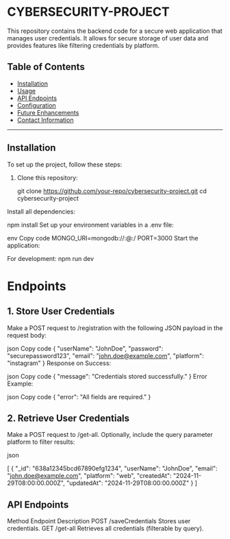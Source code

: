 # CYBERSECURITY-PROJECT

This repository contains the backend code for a secure web application that manages user credentials. It allows for secure storage of user data and provides features like filtering credentials by platform.

## Table of Contents

- [Installation](#installation)
- [Usage](#usage)
- [API Endpoints](#api-endpoints)
- [Configuration](#configuration)
- [Future Enhancements](#future-enhancements)
- [Contact Information](#contact-information)

---

## Installation

To set up the project, follow these steps:

1. Clone this repository:
 
   git clone https://github.com/your-repo/cybersecurity-project.git
   cd cybersecurity-project

Install all dependencies:

npm install
Set up your environment variables in a .env file:

env
Copy code
MONGO_URI=mongodb://<username>:<password>@<host>:<port>/<database>
PORT=3000
Start the application:

For development:
npm run dev



# Endpoints

## 1. Store User Credentials
Make a POST request to /registration with the following JSON payload in the request body:

json
Copy code
{
  "userName": "JohnDoe",
  "password": "securepassword123",
  "email": "john.doe@example.com",
  "platform": "instagram"
}
Response on Success:

json
Copy code
{
  "message": "Credentials stored successfully."
}
Error Example:

json
Copy code
{
  "error": "All fields are required."
}
## 2. Retrieve User Credentials
Make a POST request to /get-all. Optionally, include the query parameter platform to filter results:


json

[
  {
    "_id": "638a12345bcd67890efg1234",
    "userName": "JohnDoe",
    "email": "john.doe@example.com",
    "platform": "web",
    "createdAt": "2024-11-29T08:00:00.000Z",
    "updatedAt": "2024-11-29T08:00:00.000Z"
  }
]

## API Endpoints
Method	  Endpoint           	  Description
POST	 /saveCredentials	            Stores user credentials.
GET	 /get-all	Retrieves all    credentials (filterable by query).




